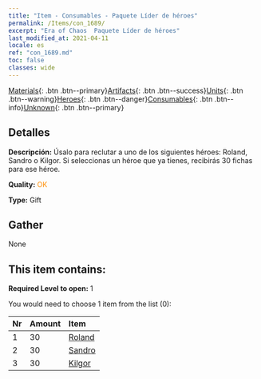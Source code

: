 ```yaml
---
title: "Item - Consumables - Paquete Líder de héroes"
permalink: /Items/con_1689/
excerpt: "Era of Chaos  Paquete Líder de héroes"
last_modified_at: 2021-04-11
locale: es
ref: "con_1689.md"
toc: false
classes: wide
---
```

 [Materials](/es/Items/){: .btn .btn--primary}[Artifacts](/es/Items/Artifacts/){: .btn .btn--success}[Units](/es/Items/Units/){: .btn .btn--warning}[Heroes](/es/Items/Heroes/){: .btn .btn--danger}[Consumables](/es/Items/Consumables/){: .btn .btn--info}[Unknown](/es/Items/Unknown/){: .btn .btn--primary}

## Detalles
 **Descripción:** Úsalo para reclutar a uno de los siguientes héroes: Roland, Sandro o Kilgor. Si seleccionas un héroe que ya tienes, recibirás 30 fichas para ese héroe.

 **Quality:** <span style="color: #FF8C00">OK</span>

 **Type:** Gift

## Gather

  None

## This item contains:

 **Required Level to open:** 1

 You would need to choose 1 item from the list (0):

  | Nr | Amount |     Item    |
  |:---|:-------|:------------|
  | 1 | 30 | [Roland](/es/Items/her_362/) | 
  | 2 | 30 | [Sandro](/es/Items/her_371/) | 
  | 3 | 30 | [Kilgor](/es/Items/her_374/) | 
